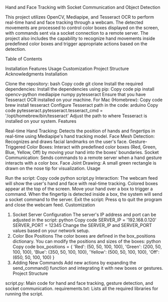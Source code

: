 Hand and Face Tracking with Socket Communication and Object Detection

This project utilizes OpenCV, Mediapipe, and Tesseract OCR to perform real-time hand and face tracking through a webcam. The detected movements are processed to control color boxes displayed on the screen, with commands sent via a socket connection to a remote server. The project also includes the capability to recognize hand movements inside predefined color boxes and trigger appropriate actions based on the detection.

Table of Contents

Installation
Features
Usage
Customization
Project Structure
Acknowledgments
Installation

Clone the repository:
bash
Copy code
git clone <repo-url>
Install the required dependencies:
Install the dependencies using pip:
Copy code
pip install opencv-python mediapipe numpy pytesseract
Ensure that you have Tesseract OCR installed on your machine.
For Mac (Homebrew):
Copy code
brew install tesseract
Configure Tesseract path in the code:
arduino
Copy code
pytesseract.pytesseract.tesseract_cmd = '/opt/homebrew/bin/tesseract'
Adjust the path to where Tesseract is installed on your system.
Features

Real-time Hand Tracking: Detects the position of hands and fingertips in real-time using Mediapipe's hand tracking model.
Face Mesh Detection: Recognizes and draws facial landmarks on the user's face.
Gesture-Triggered Color Boxes: Interact with predefined color boxes (Red, Green, Blue, Yellow, Off) by moving your hand into the boxes' boundaries.
Socket Communication: Sends commands to a remote server when a hand gesture interacts with a color box.
Face Joint Drawing: A small green rectangle is drawn on the nose tip for visualization.
Usage

Run the script:
Copy code
python script.py
Interaction:
The webcam feed will show the user's hand and face with real-time tracking.
Colored boxes appear at the top of the screen. Move your hand over a box to trigger a command.
When the fingertip is detected inside a box, the system will send a socket command to the server.
Exit the script:
Press q to quit the program and close the webcam feed.
Customization

1. Socket Server Configuration
The server's IP address and port can be adjusted in the script:
python
Copy code
SERVER_IP = '192.168.0.120'
SERVER_PORT = 12345
Change the SERVER_IP and SERVER_PORT values based on your network setup.
2. Color Box Positions
The color boxes are defined in the box_positions dictionary. You can modify the positions and sizes of the boxes:
python
Copy code
box_positions = {
    'Red': (50, 50, 100, 100),
    'Green': (200, 50, 100, 100),
    'Blue': (350, 50, 100, 100),
    'Yellow': (500, 50, 100, 100),
    'Off': (650, 50, 100, 100)
}
3. Adding New Commands
Add new actions by expanding the send_command() function and integrating it with new boxes or gestures.
Project Structure

script.py: Main code for hand and face tracking, gesture detection, and socket communication.
requirements.txt: Lists all the required libraries for running the script.

